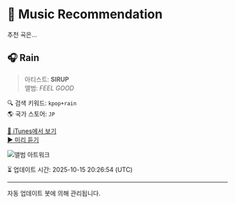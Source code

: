 
# 🎵 Music Recommendation

추천 곡은...

## 🎧 Rain  
> 아티스트: **SIRUP**  
> 앨범: _FEEL GOOD_  

🔍 검색 키워드: `kpop+rain`  
🌎 국가 스토어: `JP`

[🔗 iTunes에서 보기](https://music.apple.com/jp/album/rain/1459412495?i=1459412507&uo=4)  
[▶️ 미리 듣기](https://audio-ssl.itunes.apple.com/itunes-assets/AudioPreview115/v4/ea/3a/b9/ea3ab97e-de1a-f76d-b8d3-c055240b0a01/mzaf_6001780408846126279.plus.aac.p.m4a)

![앨범 아트워크](https://is1-ssl.mzstatic.com/image/thumb/Music124/v4/20/3e/53/203e53d0-da9d-2a6b-a57a-45b18b07f8a0/ANTCD-31757.jpg/100x100bb.jpg)

⏳ 업데이트 시간: 2025-10-15 20:26:54 (UTC)

---
자동 업데이트 봇에 의해 관리됩니다.
